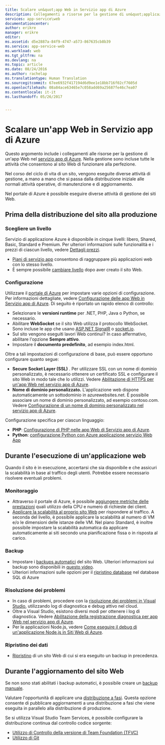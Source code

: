 ```yaml
---
title: Scalare un&quot;app Web in Servizio app di Azure
description: Collegamenti a risorse per la gestione di un&quot;applicazione web nel servizio di applicazione Azure.
services: app-service\web
documentationcenter: 
author: erikre
manager: erikre
editor: 
ms.assetid: d5e2887a-84f9-4747-a573-867635cb8b39
ms.service: app-service-web
ms.workload: web
ms.tgt_pltfrm: na
ms.devlang: na
ms.topic: article
ms.date: 08/24/2016
ms.author: rachelap
ms.translationtype: Human Translation
ms.sourcegitcommit: 67ee6932f417194d6d9ee1e18bb716f02cf7605d
ms.openlocfilehash: 08a84ace63465e7c058add69a25687fe46c7ea07
ms.contentlocale: it-it
ms.lasthandoff: 05/26/2017


---
```

# <a name="manage-a-web-app-in-azure-app-service"></a>Scalare un'app Web in Servizio app di Azure
Questo argomento include i collegamenti alle risorse per la gestione di un'app Web nel [servizio app di Azure](http://go.microsoft.com/fwlink/?LinkId=529714). Nella gestione sono incluse tutte le attività che consentono al sito Web di funzionare alla perfezione. 

Nel corso del ciclo di vita di un sito, vengono eseguite diverse attività di gestione, a mano a mano che si passa dalla distribuzione iniziale alle normali attività operative, di manutenzione e di aggiornamento.

Nel portale di Azure è possibile eseguire diverse attività di gestione dei siti Web.

## <a name="before-you-deploy-your-web-app-to-production"></a>Prima della distribuzione del sito alla produzione
### <a name="choose-a-tier"></a>Scegliere un livello
Servizio di applicazione Azure è disponibile in cinque livelli: libero, Shared, Basic, Standard e Premium. Per ulteriori informazioni sulle funzionalità e i prezzi di ciascun livello, vedere [Dettagli prezzi](https://azure.microsoft.com/pricing/details/app-service/). 

* [Piani di servizio app](../app-service/azure-web-sites-web-hosting-plans-in-depth-overview.md) consentono di raggruppare più applicazioni web con lo stesso livello.
* È sempre possibile [cambiare livello](web-sites-scale.md) dopo aver creato il sito Web.

### <a name="configuration"></a>Configurazione
Utilizzare il [portale di Azure](https://portal.azure.com/) per impostare varie opzioni di configurazione. Per informazioni dettagliate, vedere [Configurazione delle app Web in Servizio app di Azure](web-sites-configure.md). Di seguito è riportato un rapido elenco di controllo:

* Selezionare le **versioni runtime** per .NET, PHP, Java o Python, se necessario.
* Abilitare **WebSocket** se il sito Web utilizza il protocollo WebSocket. Sono incluse le app che usano [ASP.NET SignalR](http://www.asp.net/signalr) o [socket.io](web-sites-nodejs-chat-app-socketio.md).
* Sul sito vengono eseguiti lavori Web continui? In caso affermativo, abilitare l'opzione **Sempre attivo**.
* Impostare il **documento predefinito**, ad esempio index.html.

Oltre a tali impostazioni di configurazione di base, può essere opportuno configurare quanto segue:

* **Secure Socket Layer (SSL)** . Per utilizzare SSL con un nome di dominio personalizzato, è necessario ottenere un certificato SSL e configurare il sito Web in modo tale che lo utilizzi. Vedere [Abilitazione di HTTPS per un'app Web nel servizio app di Azure](app-service-web-tutorial-custom-ssl.md).
* **Nome di dominio personalizzato.** L'applicazione web dispone automaticamente un sottodominio in azurewebsites.net. È possibile associare un nome di dominio personalizzato, ad esempio contoso.com. Vedere [Configurazione di un nome di dominio personalizzato nel servizio app di Azure](app-service-web-tutorial-custom-domain.md).

Configurazione specifica per ciascun linguaggio:

* **PHP**: [Configurazione di PHP nelle app Web di Servizio app di Azure](web-sites-php-configure.md).
* **Python**: [configurazione Python con Azure applicazione servizio Web App](web-sites-python-configure.md)

## <a name="while-your-web-app-is-running"></a>Durante l'esecuzione di un'applicazione web
Quando il sito è in esecuzione, accertarsi che sia disponibile e che assicuri la scalabilità in base al traffico degli utenti. Potrebbe essere necessario risolvere eventuali problemi.

### <a name="monitoring"></a>Monitoraggio
* Attraverso il portale di Azure, è possibile [aggiungere metriche delle prestazioni](web-sites-monitor.md) quali utilizzo della CPU e numero di richieste dei client.
* [Applicare la scalabilità al proprio sito Web](web-sites-scale.md) per rispondere al traffico. A seconda del livello, è possibile applicare la scalabilità al numero di VM e/o le dimensioni delle istanze delle VM. Nel piano Standard, è inoltre possibile impostare la scalabilità automatica da applicare automaticamente ai siti secondo una pianificazione fissa o in risposta al carico.  

### <a name="backups"></a>Backup
* Impostare i [backups automatici](web-sites-backup.md) del sito Web. Ulteriori informazioni sui backup sono disponibili in [questo video](https://azure.microsoft.com/documentation/videos/azure-websites-automatic-and-easy-backup/).
* Ulteriori informazioni sulle opzioni per il [ripristino database](../sql-database/sql-database-business-continuity.md) nel database SQL di Azure

### <a name="troubleshooting"></a>Risoluzione dei problemi
* In caso di problemi, procedere con la [risoluzione dei problemi in Visual Studio](web-sites-dotnet-troubleshoot-visual-studio.md#remotedebug), utilizzando log di diagnostica e debug attivo nel cloud. 
* Oltre a Visual Studio, esistono diversi modi per ottenere i log di diagnostica. Vedere [Abilitazione della registrazione diagnostica per app Web nel servizio app di Azure](web-sites-enable-diagnostic-log.md).
* Per le applicazioni Node.js, vedere [Come eseguire il debug di un'applicazione Node.js in Siti Web di Azure](web-sites-nodejs-debug.md).

### <a name="restoring-data"></a>Ripristino dei dati
* [Ripristino](web-sites-restore.md) di un sito Web di cui si era eseguito un backup in precedenza.

## <a name="when-you-update-your-web-app"></a>Durante l'aggiornamento del sito Web
Se non sono stati abilitati i backup automatici, è possibile creare un [backup manuale](web-sites-backup.md).

Valutare l'opportunità di applicare una [distribuzione a fasi](web-sites-staged-publishing.md). Questa opzione consente di pubblicare aggiornamenti a una distribuzione a fasi che viene eseguita in parallelo alla distribuzione di produzione. 

Se si utilizza Visual Studio Team Services, è possibile configurare la distribuzione continua dal controllo codice sorgente:

* [Utilizzo di Controllo della versione di Team Foundation (TFVC)](../cloud-services/cloud-services-continuous-delivery-use-vso.md) 
* [Utilizzo di Git](../cloud-services/cloud-services-continuous-delivery-use-vso-git.md)

<!-- Anchors. -->

[Before you deploy your site to production]: #before-you-deploy-your-site-to-production
[While your website is running]: #while-your-website-is-running
[When you update your website]: #when-you-update-your-website




